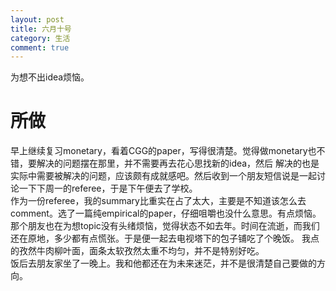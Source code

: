 ```yaml
---
layout: post
title: 六月十号
category: 生活
comment: true
---
```

为想不出idea烦恼。

# 所做
早上继续复习monetary，看着CGG的paper，写得很清楚。觉得做monetary也不错，要解决的问题摆在那里，并不需要再去花心思找新的idea，然后
解决的也是实际中需要被解决的问题，应该颇有成就感吧。然后收到一个朋友短信说是一起讨论一下下周一的referee，于是下午便去了学校。     
作为一份referee，我的summary比重实在占了太大，主要是不知道该怎么去comment。选了一篇纯empirical的paper，仔细咀嚼也没什么意思。有点烦恼。
那个朋友也在为想topic没有头绪烦恼，觉得状态不如去年。时间在流逝，而我们还在原地，多少都有点慌张。于是便一起去电视塔下的包子铺吃了个晚饭。
我点的孜然牛肉柳叶面，面条太软孜然太重不均匀，并不是特别好吃。   
饭后去朋友家坐了一晚上。我和他都还在为未来迷茫，并不是很清楚自己要做的方向。
